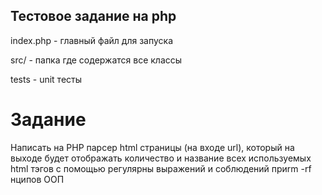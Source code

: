 ## Тестовое задание на php

index.php - главный файл для запуска

src/ - папка где содержатся все классы

tests - unit тесты


# Задание
Написать на PHP парсер html страницы (на входе url), который на выходе будет отображать количество и название
всех используемых html тэгов с помощью регулярны выражений и соблюдений приrm -rf нципов ООП